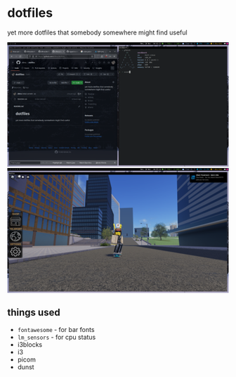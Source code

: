 # dotfiles
yet more dotfiles that somebody somewhere might find useful

![Preview](preview.png)
![Preview 2](preview_2.png)

## things used
- `fontawesome`  - for bar fonts
- `lm_sensors` - for cpu status
- i3blocks
- i3
- picom
- dunst
